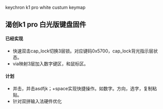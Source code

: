 keychron k1 pro white custum keymap  
## 渴创k1 pro 白光版键盘固件  
#### 已经实现  
  *  快速双击cap_lock切换3层锁。对应键码0x5700，cap_lock背光指示层状态。  
*  via映射3层加入数字键区，和鼠标区。  
#### 计划  
-  并击，并击asdfjk；+space实现快捷操作。如数字。方向，选字，复制粘贴。  
-  针对双拼输入法硬件优化
